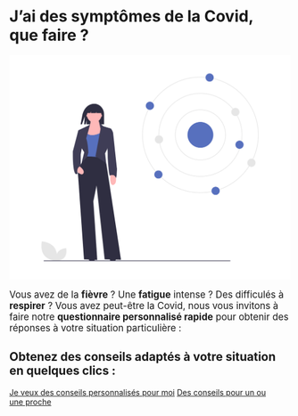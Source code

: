 # J’ai des symptômes de la Covid, que faire ?

<div class="illustration">
    <img src="illustrations/symptomesactuels.svg" alt="">
</div>

<div id="conseils-personnels" class="conseils">

<p>
<big>Vous avez de la <strong>fièvre</strong> ? Une <strong>fatigue</strong> intense ? Des difficulés à <strong>respirer</strong> ? Vous avez peut-être la Covid, nous vous invitons à faire notre <strong>questionnaire personnalisé rapide</strong> pour obtenir des réponses à votre situation particulière :</big>
</p>

## Obtenez des conseils adaptés à votre situation en quelques clics :

<div class="cta">
    <a class="button button-arrow" 
        href="/#vaccins"
        data-set-profil="mes_infos"
        >Je veux des conseils personnalisés pour moi</a>
    <a class="button button-outline button-arrow" 
        href="/#nom"
        >Des conseils pour un ou une proche</a>
</div>

</div>
